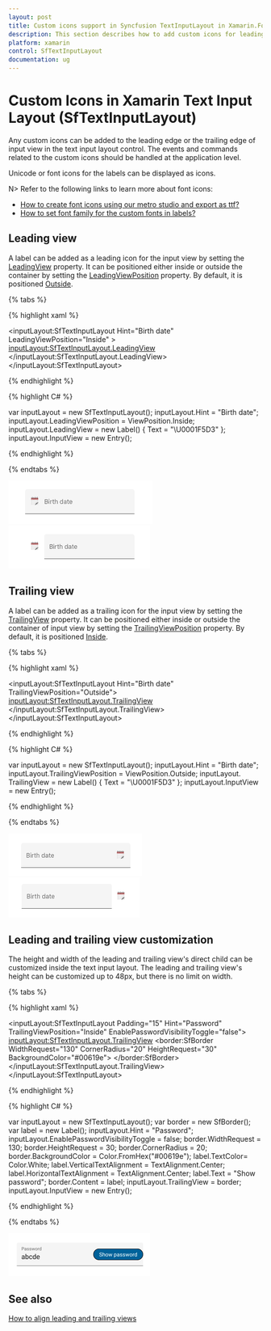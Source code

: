 ```yaml
---
layout: post
title: Custom icons support in Syncfusion TextInputLayout in Xamarin.Forms.
description: This section describes how to add custom icons for leading and trailing view and how to customise the height and width of the leading and trailing view.
platform: xamarin
control: SfTextInputLayout
documentation: ug
---
```


# Custom Icons in Xamarin Text Input Layout (SfTextInputLayout)

Any custom icons can be added to the leading edge or the trailing edge of input view in the text input layout control. The events and commands related to the custom icons should be handled at the application level.

Unicode or font icons for the labels can be displayed as icons.

N> Refer to the following links to learn more about font icons:
* [How to create font icons using our metro studio and export as ttf?](https://help.syncfusion.com/metro-studio/export-icon-font)
* [How to set font family for the custom fonts in labels?](https://docs.microsoft.com/en-us/xamarin/xamarin-forms/user-interface/text/fonts#using-a-custom-font)

## Leading view

A label can be added as a leading icon for the input view by setting the [LeadingView](https://help.syncfusion.com/cr/xamarin/Syncfusion.XForms.TextInputLayout.SfTextInputLayout.html#Syncfusion_XForms_TextInputLayout_SfTextInputLayout_LeadingView) property. It can be positioned either inside or outside the container by setting the [LeadingViewPosition](https://help.syncfusion.com/cr/xamarin/Syncfusion.XForms.TextInputLayout.SfTextInputLayout.html#Syncfusion_XForms_TextInputLayout_SfTextInputLayout_LeadingViewPosition) property. By default, it is positioned [Outside](https://help.syncfusion.com/cr/xamarin/Syncfusion.XForms.TextInputLayout.ViewPosition.html).

{% tabs %} 

{% highlight xaml %} 

<inputLayout:SfTextInputLayout
    Hint="Birth date"
    LeadingViewPosition="Inside" >
    <Entry />
    <inputLayout:SfTextInputLayout.LeadingView>
       <Label
           Text="&#x1F5D3;">     
       </Label>
    </inputLayout:SfTextInputLayout.LeadingView>
 </inputLayout:SfTextInputLayout> 

{% endhighlight %}

{% highlight C# %} 

var inputLayout = new SfTextInputLayout();
inputLayout.Hint = "Birth date";
inputLayout.LeadingViewPosition = ViewPosition.Inside;
inputLayout.LeadingView = new Label() { Text = "\U0001F5D3" };
inputLayout.InputView = new Entry(); 

{% endhighlight %}

{% endtabs %}

![Leading view inside position](Custom-Icons-images/textInput_icons_img1.png)
![Leading view outside position](Custom-Icons-images/textInput_icons_img2.png)

## Trailing  view

A label can be added as a trailing icon for the input view by setting the [TrailingView](https://help.syncfusion.com/cr/xamarin/Syncfusion.XForms.TextInputLayout.SfTextInputLayout.html#Syncfusion_XForms_TextInputLayout_SfTextInputLayout_TrailingView) property. It can be positioned either inside or outside  the container of input view by setting the [TrailingViewPosition](https://help.syncfusion.com/cr/xamarin/Syncfusion.XForms.TextInputLayout.SfTextInputLayout.html#Syncfusion_XForms_TextInputLayout_SfTextInputLayout_TrailingViewPosition) property. By default, it is positioned [Inside](https://help.syncfusion.com/cr/xamarin/Syncfusion.XForms.TextInputLayout.ViewPosition.html).

{% tabs %}

{% highlight xaml %} 

<inputLayout:SfTextInputLayout
    Hint="Birth date"
    TrailingViewPosition="Outside">
    <Entry  />
    <inputLayout:SfTextInputLayout.TrailingView>
      <Label
         Text="&#x1F5D3;">     
      </Label>
    </inputLayout:SfTextInputLayout.TrailingView>
 </inputLayout:SfTextInputLayout> 

{% endhighlight %}

{% highlight C# %} 

var inputLayout = new SfTextInputLayout();
inputLayout.Hint = "Birth date";
inputLayout.TrailingViewPosition = ViewPosition.Outside; 
inputLayout. TrailingView = new Label() { Text = "\U0001F5D3" };
inputLayout.InputView = new Entry(); 

{% endhighlight %}

{% endtabs %}

![Trailing view inside position](Custom-Icons-images/textInput_icons_img3.png)
![Trailing view outside position](Custom-Icons-images/textInput_icons_img4.png)

## Leading and trailing view customization

The height and width of the leading and trailing view's direct child can be customized inside the text input layout. The leading and trailing view's height can be customized up to 48px, but there is no limit on width.

{% tabs %}

{% highlight xaml %} 

  <inputLayout:SfTextInputLayout Padding="15"
                                 Hint="Password" 
                                 TrailingViewPosition="Inside" 
                                 EnablePasswordVisibilityToggle="false">
   <Entry />
   <inputLayout:SfTextInputLayout.TrailingView>
      <border:SfBorder WidthRequest="130"
                       CornerRadius="20" 
                       HeightRequest="30"  
                       BackgroundColor="#00619e">
        <Label TextColor="White"
               VerticalTextAlignment="Center" 
               HorizontalTextAlignment="Center" 
               Text="Show password"/>
      </border:SfBorder>
   </inputLayout:SfTextInputLayout.TrailingView>
   </inputLayout:SfTextInputLayout>

{% endhighlight %}

{% highlight C# %} 

var inputLayout = new SfTextInputLayout();
var border = new SfBorder();
var label = new Label();
inputLayout.Hint = "Password";
inputLayout.EnablePasswordVisibilityToggle = false;
border.WidthRequest = 130;
border.HeightRequest = 30;
border.CornerRadius = 20;
border.BackgroundColor = Color.FromHex("#00619e");
label.TextColor= Color.White;
label.VerticalTextAlignment = TextAlignment.Center;
label.HorizontalTextAlignment = TextAlignment.Center;
label.Text = "Show password";
border.Content = label;
inputLayout.TrailingView = border;
inputLayout.InputView = new Entry(); 

{% endhighlight %}

{% endtabs %}

![customisation](Custom-Icons-images/textInput_icons_img5.png)

## See also

[How to align leading and trailing views](http://www.syncfusion.com/support/kb/11046/how-to-vertically-center-align-icons-in-leading-and-trailing-views)